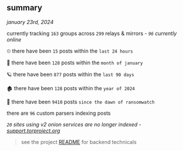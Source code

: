
## summary
_january 23rd, 2024_

currently tracking `163` groups across `299` relays & mirrors - _`96` currently online_

⏲ there have been `15` posts within the `last 24 hours`

🦈 there have been `128` posts within the `month of january`

🪐 there have been `877` posts within the `last 90 days`

🏚 there have been `128` posts within the `year of 2024`

🦕 there have been `9410` posts `since the dawn of ransomwatch`

there are `96` custom parsers indexing posts

_`20` sites using v2 onion services are no longer indexed - [support.torproject.org](https://support.torproject.org/onionservices/v2-deprecation/)_

> see the project [README](https://github.com/joshhighet/ransomwatch#ransomwatch--) for backend technicals
